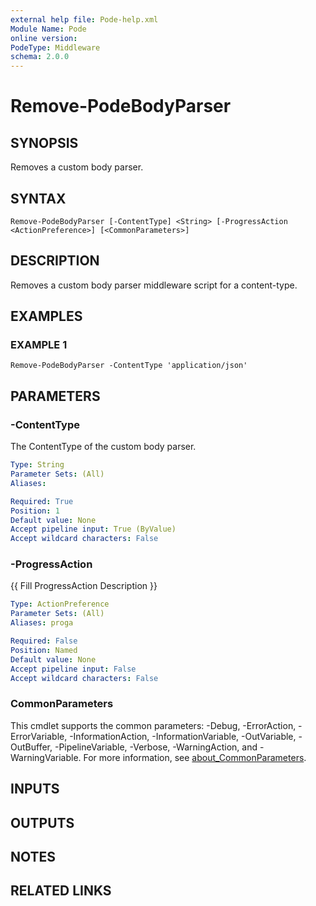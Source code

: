 ```yaml
---
external help file: Pode-help.xml
Module Name: Pode
online version:
PodeType: Middleware
schema: 2.0.0
---
```


# Remove-PodeBodyParser

## SYNOPSIS
Removes a custom body parser.

## SYNTAX

```
Remove-PodeBodyParser [-ContentType] <String> [-ProgressAction <ActionPreference>] [<CommonParameters>]
```

## DESCRIPTION
Removes a custom body parser middleware script for a content-type.

## EXAMPLES

### EXAMPLE 1
```
Remove-PodeBodyParser -ContentType 'application/json'
```

## PARAMETERS

### -ContentType
The ContentType of the custom body parser.

```yaml
Type: String
Parameter Sets: (All)
Aliases:

Required: True
Position: 1
Default value: None
Accept pipeline input: True (ByValue)
Accept wildcard characters: False
```

### -ProgressAction
{{ Fill ProgressAction Description }}

```yaml
Type: ActionPreference
Parameter Sets: (All)
Aliases: proga

Required: False
Position: Named
Default value: None
Accept pipeline input: False
Accept wildcard characters: False
```

### CommonParameters
This cmdlet supports the common parameters: -Debug, -ErrorAction, -ErrorVariable, -InformationAction, -InformationVariable, -OutVariable, -OutBuffer, -PipelineVariable, -Verbose, -WarningAction, and -WarningVariable. For more information, see [about_CommonParameters](http://go.microsoft.com/fwlink/?LinkID=113216).

## INPUTS

## OUTPUTS

## NOTES

## RELATED LINKS
